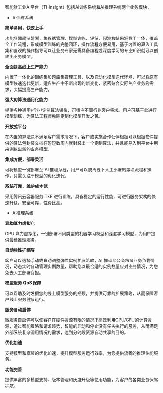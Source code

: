 

智能钛工业AI平台（TI-Insight）包括AI训练系统和AI推理系统两个业务模块：

- AI训练系统

**简单易用，快速上手**

功能界面简洁清晰，集数据管理、模型训练、评估、预测和结果洞察于一体，覆盖全工作流程，形成模型训练的完整闭环，操作流程方便易用，基于内置的算法工具集和直观的操作指导可以让业务专家无需具备编程或深度学习的专业知识就可以创建出业务模型。

**全面提高线上生产能力**

内置了一体化的训练集和题库集管理工具，以及自动化模型迭代环境，可以将原有模型快速迭代更新，适应生产中不断出现的新变化，紧密贴合实际生产业务的需求，大幅提高生产能力。

**强大的算法通用化能力**

提供多种通用/行业/定制算法镜像，可适应不同行业客户需求。用户可基于此进行模型训练，为算法工程师免除定制化模型开发之苦。 

**开放式平台**

在内置的算法包不满足客户需求情况下，客户或实施合作伙伴根据可以根据软件提供的算法包封装文档在短短数周内就封装出一个定制算法，并且能导入到平台中用来训练出新的业务模型。

**集成方便，部署灵活**

可将模型一键部署至 AI 推理系统，用户可以脱离线下人工部署的繁琐流程和操作，只需关注于模型的优化迭代。

**系统可靠，维护成本低**

采用腾讯云容器服务 TKE 进行训练，具备稳定的运行性能，可进行服务架构的快速升级，安全可靠，性价比高。


- AI推理系统


**异构算力虚拟化**

GPU 算力虚拟化，一键部署不同类型的机器学习模型和深度学习模型，为用户提供最佳推理服务。

**自动弹性扩缩容**

客户可以选择手动或自动调整弹性实例扩展策略，AI 推理平台会根据业务负载情况，动态实时自动管理实例数量，帮助您以最合适的实例数量应对业务情况，为您免去人工部署负担。

**模型服务 QoS 保障**

可以帮助及时发掘您的线上模型服务的瓶颈，并提供可靠的扩展策略，从而保障客户线上服务健康运行。

**服务自动启停**

微服务自启停可以使客户在硬件资源有限的情况下高效利用CPU/GPU的计算资源，通过智能策略和请求趋势，智能的启动和停止没有任务执行的服务，从而满足外部系统复杂调用情况的需求，达到分时段资源自动共享的目的。

**优化加速**

支持模型和框架的优化加速，提升模型服务运行效率，为您提供流畅的推理性能服务。

**功能完善**

提供丰富的多模型支持、版本管理和灰度升级等使用功能，为客户的各类业务保驾护航。
